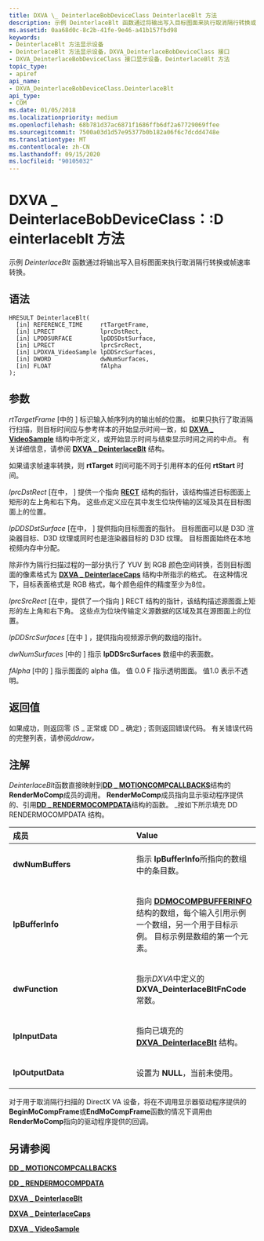 ```yaml
---
title: DXVA \_ DeinterlaceBobDeviceClass DeinterlaceBlt 方法
description: 示例 DeinterlaceBlt 函数通过将输出写入目标图面来执行取消隔行转换或帧速率转换。
ms.assetid: 0aa68d0c-8c2b-41fe-9e46-a41b157fbd98
keywords:
- DeinterlaceBlt 方法显示设备
- DeinterlaceBlt 方法显示设备，DXVA_DeinterlaceBobDeviceClass 接口
- DXVA_DeinterlaceBobDeviceClass 接口显示设备，DeinterlaceBlt 方法
topic_type:
- apiref
api_name:
- DXVA_DeinterlaceBobDeviceClass.DeinterlaceBlt
api_type:
- COM
ms.date: 01/05/2018
ms.localizationpriority: medium
ms.openlocfilehash: 68b781d37ac6871f1686ffb6df2a67729069ffee
ms.sourcegitcommit: 7500a03d1d57e95377b0b182a06f6c7dcdd4748e
ms.translationtype: MT
ms.contentlocale: zh-CN
ms.lasthandoff: 09/15/2020
ms.locfileid: "90105032"
---
```

# <a name="dxva_deinterlacebobdeviceclassdeinterlaceblt-method"></a>DXVA \_ DeinterlaceBobDeviceClass：:D einterlaceblt 方法


示例 *DeinterlaceBlt* 函数通过将输出写入目标图面来执行取消隔行转换或帧速率转换。

<a name="syntax"></a>语法
------

```ManagedCPlusPlus
HRESULT DeinterlaceBlt(
  [in] REFERENCE_TIME     rtTargetFrame,
  [in] LPRECT             lprcDstRect,
  [in] LPDDSURFACE        lpDDSDstSurface,
  [in] LPRECT             lprcSrcRect,
  [in] LPDXVA_VideoSample lpDDSrcSurfaces,
  [in] DWORD              dwNumSurfaces,
  [in] FLOAT              fAlpha
);
```

<a name="parameters"></a>参数
----------

*rtTargetFrame* \[中的 \] 标识输入帧序列内的输出帧的位置。 如果只执行了取消隔行扫描，则目标时间应与参考样本的开始显示时间一致，如 [**DXVA \_ VideoSample**](/windows-hardware/drivers/ddi/dxva/ns-dxva-_dxva_videosample) 结构中所定义，或开始显示时间与结束显示时间之间的中点。 有关详细信息，请参阅 [**DXVA \_ DeinterlaceBlt**](/windows-hardware/drivers/ddi/dxva/ns-dxva-_dxva_deinterlaceblt) 结构。

如果请求帧速率转换，则 **rtTarget** 时间可能不同于引用样本的任何 **rtStart** 时间。

*lprcDstRect* \[在中， \] 提供一个指向 [**RECT**](/windows/desktop/api/windef/ns-windef-tagrect) 结构的指针，该结构描述目标图面上矩形的左上角和右下角。 这些点定义应在其中发生位块传输的区域及其在目标图面上的位置。

*lpDDSDstSurface* \[在中， \] 提供指向目标图面的指针。 目标图面可以是 D3D 渲染器目标、D3D 纹理或同时也是渲染器目标的 D3D 纹理。 目标图面始终在本地视频内存中分配。

除非作为隔行扫描过程的一部分执行了 YUV 到 RGB 颜色空间转换，否则目标图面的像素格式为 [**DXVA \_ DeinterlaceCaps**](/windows-hardware/drivers/ddi/dxva/ns-dxva-_dxva_deinterlacecaps) 结构中所指示的格式。 在这种情况下，目标表面格式是 RGB 格式，每个颜色组件的精度至少为8位。

*lprcSrcRect* \[在中，提供了一个指向 \] RECT 结构的指针，该结构描述源图面上矩形的左上角和右下角。 这些点为位块传输定义源数据的区域及其在源图面上的位置。

*lpDDSrcSurfaces* \[在中 \] ，提供指向视频源示例的数组的指针。

*dwNumSurfaces* \[中的 \] 指示 **lpDDSrcSurfaces** 数组中的表面数。

*fAlpha* \[中的 \] 指示图面的 alpha 值。 值 0.0 F 指示透明图面。 值1.0 表示不透明。

<a name="return-value"></a>返回值
------------

如果成功，则返回零 (S \_ 正常或 DD \_ 确定) ; 否则返回错误代码。 有关错误代码的完整列表，请参阅*ddraw。*

<a name="remarks"></a>注解
-------

*DeinterlaceBlt*函数直接映射到[**DD \_ MOTIONCOMPCALLBACKS**](/windows/desktop/api/ddrawint/ns-ddrawint-dd_motioncompcallbacks)结构的**RenderMoComp**成员的调用。 **RenderMoComp**成员指向显示驱动程序提供的、引用[**DD \_ RENDERMOCOMPDATA**](/windows/desktop/api/ddrawint/ns-ddrawint-_dd_rendermocompdata)结构的函数。 \_按如下所示填充 DD RENDERMOCOMPDATA 结构。

<table>
<colgroup>
<col width="50%" />
<col width="50%" />
</colgroup>
<thead>
<tr class="header">
<th align="left">成员</th>
<th align="left">Value</th>
</tr>
</thead>
<tbody>
<tr class="odd">
<td align="left"><p><strong>dwNumBuffers</strong></p></td>
<td align="left"><p>指示 <strong>lpBufferInfo</strong>所指向的数组中的条目数。</p></td>
</tr>
<tr class="even">
<td align="left"><p><strong>lpBufferInfo</strong></p></td>
<td align="left"><p>指向 <a href="/windows/desktop/api/ddrawint/ns-ddrawint-_ddmocompbufferinfo" data-raw-source="[&lt;strong&gt;DDMOCOMPBUFFERINFO&lt;/strong&gt;](/windows/desktop/api/ddrawint/ns-ddrawint-_ddmocompbufferinfo)"><strong>DDMOCOMPBUFFERINFO</strong></a> 结构的数组，每个输入引用示例一个数组，另一个用于目标示例。 目标示例是数组的第一个元素。</p></td>
</tr>
<tr class="odd">
<td align="left"><p><strong>dwFunction</strong></p></td>
<td align="left"><p>指示<em>DXVA</em>中定义的<strong>DXVA_DeinterlaceBltFnCode</strong>常数。</p></td>
</tr>
<tr class="even">
<td align="left"><p><strong>lpInputData</strong></p></td>
<td align="left"><p>指向已填充的 <a href="/windows-hardware/drivers/ddi/dxva/ns-dxva-_dxva_deinterlaceblt" data-raw-source="[&lt;strong&gt;DXVA_DeinterlaceBlt&lt;/strong&gt;](/windows-hardware/drivers/ddi/dxva/ns-dxva-_dxva_deinterlaceblt)"><strong>DXVA_DeinterlaceBlt</strong></a> 结构。</p></td>
</tr>
<tr class="odd">
<td align="left"><p><strong>lpOutputData</strong></p></td>
<td align="left"><p>设置为 <strong>NULL</strong>，当前未使用。</p></td>
</tr>
</tbody>
</table>

 

对于用于取消隔行扫描的 DirectX VA 设备，将在不调用显示器驱动程序提供的**BeginMoCompFrame**或**EndMoCompFrame**函数的情况下调用由**RenderMoComp**指向的驱动程序提供的回调。

## <a name="span-idsee_alsospansee-also"></a><span id="see_also"></span>另请参阅


[**DD \_ MOTIONCOMPCALLBACKS**](/windows/desktop/api/ddrawint/ns-ddrawint-dd_motioncompcallbacks)

[**DD \_ RENDERMOCOMPDATA**](/windows/desktop/api/ddrawint/ns-ddrawint-_dd_rendermocompdata)

[**DXVA \_ DeinterlaceBlt**](/windows-hardware/drivers/ddi/dxva/ns-dxva-_dxva_deinterlaceblt)

[**DXVA \_ DeinterlaceCaps**](/windows-hardware/drivers/ddi/dxva/ns-dxva-_dxva_deinterlacecaps)

[**DXVA \_ VideoSample**](/windows-hardware/drivers/ddi/dxva/ns-dxva-_dxva_videosample)


